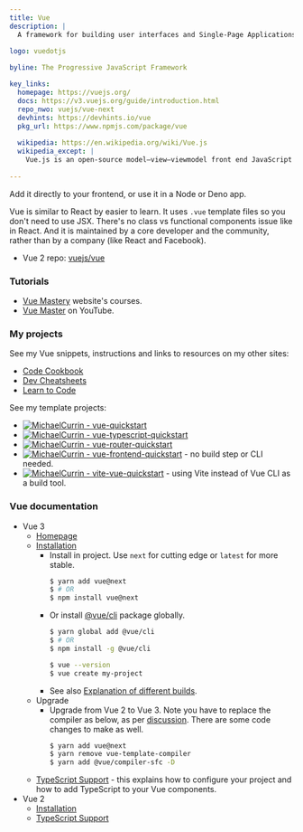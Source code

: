 ```yaml
---
title: Vue
description: |
  A framework for building user interfaces and Single-Page Applications. 
  
logo: vuedotjs

byline: The Progressive JavaScript Framework

key_links:
  homepage: https://vuejs.org/
  docs: https://v3.vuejs.org/guide/introduction.html
  repo_nwo: vuejs/vue-next
  devhints: https://devhints.io/vue
  pkg_url: https://www.npmjs.com/package/vue
  
  wikipedia: https://en.wikipedia.org/wiki/Vue.js
  wikipedia_except: |
    Vue.js is an open-source model–view–viewmodel front end JavaScript framework for building user interfaces and single-page applications. It was created by Evan You, and is maintained by him and the rest of the active core team members
    
---
```


Add it directly to your frontend, or use it in a Node or Deno app.
  
Vue is similar to React by easier to learn. It uses `.vue` template files so you don't need to use JSX. There's no class vs functional components issue like in React. And it is maintained by a core developer and the community, rather than by a company (like React and Facebook).
  
- Vue 2 repo: [vuejs/vue](https://github.com/vuejs/vue)


### Tutorials

- [Vue Mastery](https://www.vuemastery.com/courses) website's courses.
- [Vue Master](https://www.youtube.com/vue-mastery) on YouTube.

### My projects

See my Vue snippets, instructions and links to resources on my other sites:

- [Code Cookbook](https://michaelcurrin.github.io/code-cookbook/recipes/javascript/packages/vue/)
- [Dev Cheatsheets](https://michaelcurrin.github.io/dev-cheatsheets/cheatsheets/javascript/packages/vue/)
- [Learn to Code](https://github.com/MichaelCurrin/learn-to-code/blob/master/en/topics/scripting_languages/JavaScript/libraries/vue.md)

See my template projects:

- [![MichaelCurrin - vue-quickstart](https://img.shields.io/static/v1?label=MichaelCurrin&message=vue-quickstart&color=blue&logo=github)](https://github.com/MichaelCurrin/vue-quickstart)
- [![MichaelCurrin - vue-typescript-quickstart](https://img.shields.io/static/v1?label=MichaelCurrin&message=vue-typescript-quickstart&color=blue&logo=github)](https://github.com/MichaelCurrin/vue-typescript-quickstart)
- [![MichaelCurrin - vue-router-quickstart](https://img.shields.io/static/v1?label=MichaelCurrin&message=vue-router-quickstart&color=blue&logo=github)](https://github.com/MichaelCurrin/vue-router-quickstart)
- [![MichaelCurrin - vue-frontend-quickstart](https://img.shields.io/static/v1?label=MichaelCurrin&message=vue-frontend-quickstart&color=blue&logo=github)](https://github.com/MichaelCurrin/vue-frontend-quickstart) - no build step or CLI needed.
- [![MichaelCurrin - vite-vue-quickstart](https://img.shields.io/static/v1?label=MichaelCurrin&message=vite-vue-quickstart&color=blue&logo=github)](https://github.com/MichaelCurrin/vite-vue-quickstart) - using Vite instead of Vue CLI as a build tool.


### Vue documentation

- Vue 3
    - [Homepage](https://v3.vuejs.org/)
    - [Installation](https://v3.vuejs.org/guide/installation.html)
        - Install in project. Use `next` for cutting edge or `latest` for more stable.
            ```sh
            $ yarn add vue@next
            $ # OR
            $ npm install vue@next
            ```
        - Or install [@vue/cli](https://www.npmjs.com/package/@vue/cli) package globally.
            ```sh
            $ yarn global add @vue/cli
            $ # OR
            $ npm install -g @vue/cli

            $ vue --version
            $ vue create my-project
            ```
        - See also [Explanation of different builds](https://v3.vuejs.org/guide/installation.html#explanation-of-different-builds).
    - Upgrade
        - Upgrade from Vue 2 to Vue 3. Note you have to replace the compiler as below, as per [discussion](https://stackoverflow.com/questions/63863222/after-upgrading-to-vue-3-cannot-find-module-vue-compiler-sfc-package-json). There are some code changes to make as well.
            ```sh
            $ yarn add vue@next
            $ yarn remove vue-template-compiler
            $ yarn add @vue/compiler-sfc -D
            ```
    - [TypeScript Support](https://v3.vuejs.org/guide/typescript-support.html) - this explains how to configure your project and how to add TypeScript to your Vue components.
- Vue 2
    - [Installation](https://vuejs.org/v2/guide/installation.html)
    - [TypeScript Support](https://vuejs.org/v2/guide/typescript.html)
